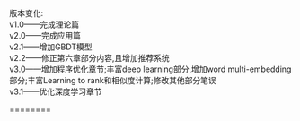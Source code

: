 版本变化:<br />
v1.0——完成理论篇<br />
v2.0——完成应用篇<br />
v2.1——增加GBDT模型<br />
v2.2——修正第六章部分内容,且增加推荐系统<br />
v3.0——增加程序优化章节;丰富deep learning部分,增加word multi-embedding部分;丰富Learning to rank和相似度计算;修改其他部分笔误<br />
v3.1——优化深度学习章节<br />

========
